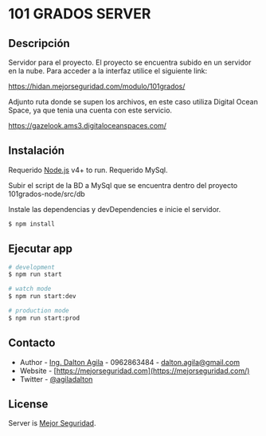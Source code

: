 # 101 GRADOS SERVER

## Descripción

Servidor para el proyecto. El proyecto se encuentra subido en un servidor en la nube. Para acceder a la interfaz utilice el siguiente link:

https://hidan.mejorseguridad.com/modulo/101grados/

Adjunto ruta donde se supen los archivos, en este caso utiliza Digital Ocean Space, ya que tenia una cuenta con este servicio.

https://gazelook.ams3.digitaloceanspaces.com/

## Instalación
Requerido [Node.js](https://nodejs.org/) v4+ to run.
Requerido MySql.

Subir el script de la BD a MySql que se encuentra dentro del proyecto 101grados-node/src/db

Instale las dependencias y devDependencies e inicie el servidor.

```bash
$ npm install
```

## Ejecutar app

```bash
# development
$ npm run start

# watch mode
$ npm run start:dev

# production mode
$ npm run start:prod
```

## Contacto

- Author - [Ing. Dalton Agila](https://mejorseguridad.com) - 0962863484 - dalton.agila@gmail.com
- Website - [https://mejorseguridad.com](https://mejorseguridad.com/)
- Twitter - [@agiladalton](https://twitter.com/agiladalton)

## License

  Server is [Mejor Seguridad](LICENSE).